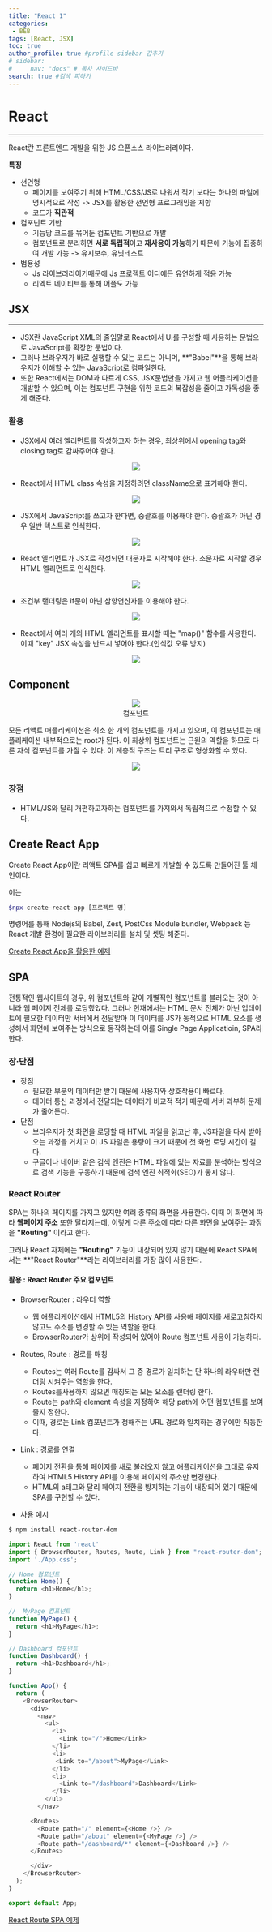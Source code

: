 ```yaml
---
title: "React 1"
categories:
 - BEB
tags: [React, JSX] 
toc: true
author_profile: true #profile sidebar 감추기
# sidebar:
#     nav: "docs" # 목차 사이드바
search: true #검색 피하기
---
```


# React

-----------------------

React란 프론트엔드 개발을 위한 JS 오픈소스 라이브러리이다.

**특징**

- 선언형
  - 페이지를 보여주기 위해 HTML/CSS/JS로 나워서 적기 보다는 하나의 파일에 명시적으로 작성 -> JSX를 활용한 선언형 프로그래밍을 지향
  - 코드가 **직관적**
- 컴포넌트 기반
  - 기능당 코드를 묶어둔 컴포넌트 기반으로 개발
  - 컴포넌트로 분리하면 **서로 독립적**이고 **재사용이 가능**하기 때문에 기능에 집중하여 개발 가능 -> 유지보수, 유닛테스트
- 범용성
  - Js 라이브러리이기때문에 Js 프로젝트 어디에든 유연하게 적용 가능
  - 리엑트 네이티브를 통해 어플도 가능

## JSX

-----------------------

- JSX란 JavaScript XML의 줄임말로 React에서 UI를 구성할 때 사용하는 문법으로 JavaScript를 확장한 문법이다.
- 그러나 브라우저가 바로 실행할 수 있는 코드는 아니며, **"Babel"**을 통해 브라우저가 이해할 수 있는 JavaScript로 컴파일한다.
- 또한 React에서는 DOM과 다르게 CSS, JSX문법만을 가지고 웹 어플리케이션을 개발할 수 있으며, 이는 컴포넌트 구현을 위한 코드의 복잡성을 줄이고 가독성을 좋게 해준다.



### 활용

- JSX에서 여러 엘리먼트를 작성하고자 하는 경우, 최상위에서 opening tag와 closing tag로 감싸주어야 한다.

<div style="text-align: center">
  <img src="../../images/2022-07-20-react1/스크린샷 2022-07-19 오후 2.57.12.png">
</div>

- React에서 HTML class 속성을 지정하려면 className으로 표기해야 한다.

<div style="text-align: center">
  <img src="../../images/2022-07-20-react1/스크린샷 2022-07-19 오후 2.57.12-8210383.png">
</div>

- JSX에서 JavaScript를 쓰고자 한다면, 중괄호를 이용해야 한다. 중괄호가 아닌 경우 일반 텍스트로 인식한다.

<div style="text-align: center">
  <img src="../../images/2022-07-20-react1/스크린샷 2022-07-19 오후 3.01.28.png">
</div>

- React 엘리먼트가 JSX로 작성되면 대문자로 시작해야 한다. 소문자로 시작할 경우 HTML 엘리먼트로 인식한다.

<div style="text-align: center">
  <img src="../../images/2022-07-20-react1/스크린샷 2022-07-19 오후 3.03.29.png">
</div>

- 조건부 랜더링은 if문이 아닌 삼항연산자를 이용해야 한다.

<div style="text-align: center">
  <img src="../../images/2022-07-20-react1/스크린샷 2022-07-19 오후 3.11.26.png">
</div>

- React에서 여러 개의 HTML 엘리먼트를 표시할 때는 "map()" 함수를 사용한다. 이때 "key" JSX 속성을 반드시 넣어야 한다.(인식값 오류 방지)

<div style="text-align: center">
  <img src="../../images/2022-07-20-react1/스크린샷 2022-07-19 오후 3.14.52.png">
</div>



## Component

<div style="text-align: center">
  <img src="../../images/2022-07-20-react1/스크린샷 2022-07-19 오후 3.26.40.png">
</div>

<center>컴포넌트</center>

모든 리액트 애플리케이션은 최소 한 개의 컴포넌트를 가지고 있으며, 이 컴포넌트는 애플리케이션 내부적으로는 root가 된다. 이 최상위 컴포넌트는 근원의 역할을 하므로 다른 자식 컴포넌트를 가질 수 있다. 이 계층적 구조는 트리 구조로 형상화할 수 있다.

<div style="text-align: center">
  <img src="../../images/2022-07-20-react1/스크린샷 2022-07-19 오후 3.30.21-8212275.png">
</div>

### 장점

- HTML/JS와 달리 개편하고자하는 컴포넌트를 가져와서 독립적으로 수정할 수 있다.



## Create React App

Create React App이란 리액트 SPA를 쉽고 빠르게 개발할 수 있도록 만들어진 툴 체인이다.

이는 

```bash
$npx create-react-app [프로젝트 명]
```

명령어를 통해 Nodejs의 Babel, Zest, PostCss Module bundler, Webpack 등 React 개발 환경에 필요한 라이브러리를 설치 및 셋팅 해준다.

[Create React App을 활용한 예제](https://github.com/apfl99/im-sprint-react-twittler-intro)



## SPA

전통적인 웹사이트의 경우, 위 컴포넌트와 같이 개별적인 컴포넌트를 불러오는 것이 아니라 웹 페이지 전체를 로딩했었다. 그러나 현재에서는 HTML 문서 전체가 아닌 업데이트에 필요한 데이터만 서버에서 전달받아 이 데이터를 JS가 동적으로 HTML 요소를 생성해서 화면에 보여주는 방식으로 동작하는데 이를 Single Page Applicatioin, SPA라 한다.

### 장·단점

- 장점
  - 필요한 부분의 데이터만 받기 때문에 사용자와 상호작용이 빠르다.
  - 데이터 통신 과정에서 전달되는 데이터가 비교적 적기 때문에 서버 과부하 문제가 줄어든다.
- 단점
  - 브라우저가 첫 화면을 로딩할 때 HTML 파일을 읽고난 후, JS파일을 다시 받아오는 과정을 거치고 이 JS 파일은 용량이 크기 때문에 첫 화면 로딩 시간이 길다.
  - 구글이나 네이버 같은 검색 엔진은 HTML 파일에 있는 자료를 분석하는 방식으로 검색 기능을 구동하기 때문에 검색 엔진 최적화(SEO)가 좋지 않다.



### React Router

SPA는 하나의 페이지를 가지고 있지만 여러 종류의 화면을 사용한다. 이때 이 화면에 따라 **웹페이지 주소** 또한 달라지는데, 이렇게 다른 주소에 따라 다른 화면을 보여주는 과정을 **"Routing"** 이라고 한다.

그러나 React 자체에는 **"Routing"** 기능이 내장되어 있지 않기 때문에 React SPA에서는 **"React Router"**라는 라이브러리를 가장 많이 사용한다.

#### 활용 : React Router 주요 컴포넌트

- BrowserRouter : 라우터 역할
  - 웹 애플리케이션에서 HTML5의 History API를 사용해 페이지를 새로고침하지 않고도 주소를 변경할 수 있는 역할을 한다.
  - BrowserRouter가 상위에 작성되어 있어야 Route 컴포넌트 사용이 가능하다.

- Routes, Route : 경로를 매칭
  - Routes는 여러 Route를 감싸서 그 중 경로가 일치하는 단 하나의 라우터만 랜더링 시켜주는 역할을 한다.
  - Routes를사용하지 않으면 매칭되는 모든 요소를 랜더링 한다.
  - Route는 path와 element 속성을 지정하여 해당 path에 어떤 컴포넌트를 보여줄지 정한다.
  - 이때, 경로는 Link 컴포넌트가 정해주는 URL 경로와 일치하는 경우에만 작동한다.
- Link : 경로를 연결
  - 페이지 전환을 통해 페이지를 새로 불러오지 않고 애플리케이션을 그대로 유지하여 HTML5 History API를 이용해 페이지의 주소만 변경한다.
  - HTML의 a태그와 달리 페이지 전환을 방지하는 기능이 내장되어 있기 때문에 SPA를 구현할 수 있다.
- 사용 예시

```bash
$ npm install react-router-dom
```

```js
import React from 'react'
import { BrowserRouter, Routes, Route, Link } from "react-router-dom";
import './App.css';

// Home 컴포넌트
function Home() {
  return <h1>Home</h1>;
}

//  MyPage 컴포넌트
function MyPage() {
  return <h1>MyPage</h1>;
}

// Dashboard 컴포넌트
function Dashboard() {
  return <h1>Dashboard</h1>;
}

function App() {
  return (
    <BrowserRouter>
      <div>
        <nav>
          <ul>
            <li>
              <Link to="/">Home</Link>
            </li>
            <li>
             <Link to="/about">MyPage</Link>
            </li>
            <li>
              <Link to="/dashboard">Dashboard</Link>
            </li>
          </ul>
        </nav>

      <Routes>
        <Route path="/" element={<Home />} />
        <Route path="/about" element={<MyPage />} />
        <Route path="/dashboard/*" element={<Dashboard />} />
      </Routes>

      </div>
    </BrowserRouter>
  );
}

export default App;
```

[React Route SPA 예제](https://github.com/apfl99/im-sprint-react-twittler-spa)



